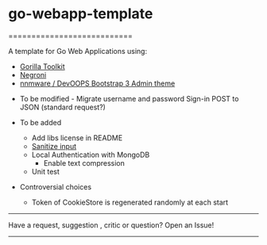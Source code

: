 # go-webapp-template
===========================

A template for Go Web Applications using: 
 * [Gorilla Toolkit](http://www.gorillatoolkit.org/)
 * [Negroni](https://github.com/urfave/negroni)
 * [nnmware / DevOOPS Bootstrap 3 Admin theme](https://github.com/nnmware/devoops)

- To be modified
		- Migrate username and password Sign-in POST to JSON (standard request?) 

- To be added
    - Add libs license in README
    - [Sanitize input](https://github.com/kennygrant/sanitize)
    - Local Authentication with MongoDB
		- Enable text compression
    - Unit test

- Controversial choices
    - Token of CookieStore is regenerated randomly at each start
---

Have a request, suggestion , critic or question? Open an Issue!

---

